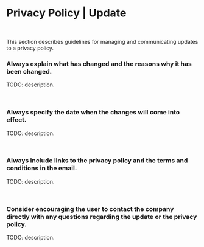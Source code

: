 # Privacy Policy | Update
<br>

This section describes guidelines for managing and communicating updates to a privacy policy.


### Always explain what has changed and the reasons why it has been changed.

TODO: description.

<br>


### Always specify the date when the changes will come into effect.

TODO: description.

<br>


### Always include links to the privacy policy and the terms and conditions in the email.

TODO: description.

<br>


### Consider encouraging the user to contact the company directly with any questions regarding the update or the privacy policy.

TODO: description.

<br>


